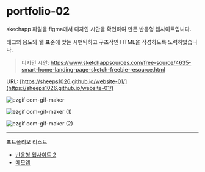 # portfolio-02

skechapp 파일을 figma에서 디자인 시안을 확인하여 만든 반응형 웹사이트입니다.

태그의 용도와 웹 표준에 맞는 시맨틱하고 구조적인 HTML을 작성하도록 노력하였습니다.

> 디자인 시안: https://www.sketchappsources.com/free-source/4635-smart-home-landing-page-sketch-freebie-resource.html

URL: [https://sheeps1026.github.io/website-01/](https://sheeps1026.github.io/website-01/)

![ezgif com-gif-maker](https://user-images.githubusercontent.com/55824972/111652935-d0fb0000-884a-11eb-8b56-0bf1e898b143.gif)

![ezgif com-gif-maker (1)](https://user-images.githubusercontent.com/55824972/111652942-d22c2d00-884a-11eb-8413-09d424a5359f.gif)

![ezgif com-gif-maker (2)](https://user-images.githubusercontent.com/55824972/111652950-d35d5a00-884a-11eb-8ad5-23f7b77479ad.gif)

---

포트폴리오 리스트

- [반응형 웹사이트 2](https://sheeps1026.github.io/website-02/)
- [메모앱](https://sheeps1026.github.io/the-book/)
